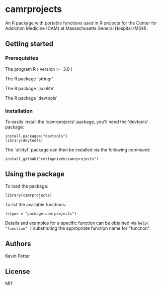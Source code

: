 # camrprojects

An R package with portable functions used in R projects for the Center for Addiction Medicine (CAM) at Massachusetts General Hospital (MGH).

## Getting started

### Prerequisites

The program R ( version >= 3.0 )

The R package 'stringr'

The R package 'jsonlite'

The R package 'devtools'

### Installation

To easily install the 'camrprojects' package, you'll need the 'devtools' package:  
```
install.packages("devtools")
library(devtools)
```

The 'utilityf' package can then be installed via the following command:  
```
install_github("rettopnivek/camrprojects")
```

## Using the package

To load the package:
```
library(camrprojects)
```

To list the available functions:
```
ls(pos = "package:camrprojects")
```

Details and examples for a specific function can be obtained via `help( "function" )` substituting the appropriate function name for "function".

## Authors

Kevin Potter

## License

MIT
